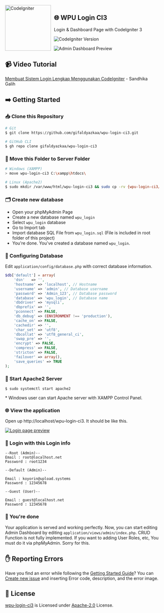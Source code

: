 <a href="https://codeigniter.com">
    <img src="https://cdn.upload.systems/uploads/R0qZHQM3.png" alt="CodeIgniter" style="float: left; margin: 0 10px 0 0; pointer-events: none;" align="left" height="150" width="150">
</a>

## 🌐 WPU Login CI3

Login & Dashboard Page with CodeIgniter 3

![CodeIgniter Version](https://img.shields.io/badge/CodeIgniter-v3.1.10-%23EF4223?style=for-the-badge&logo=codeigniter)

![Admin Dashboard Preview](https://cdn.upload.systems/uploads/D9TsObVa.png)

## 📹 Video Tutorial

[Membuat Sistem Login Lengkap Menggunakan CodeIgniter](https://youtube.com/playlist?list=PLFIM0718LjIXU8ul9FiN-owk04cQKtHPw) - Sandhika Galih

## ➡️ Getting Started

### 📥 Clone this Repository

```sh
# Git
$ git clone https://github.com/gifaldyazkaa/wpu-login-ci3.git

# GitHub CLI
$ gh repo clone gifaldyazkaa/wpu-login-ci3
```

### 📑 Move this Folder to Server Folder

```sh
# Windows (XAMPP)
> move wpu-login-ci3 C:\xampp\htdocs\

# Linux (Apache2)
$ sudo mkdir /var/www/html/wpu-login-ci3 && sudo cp -rv {wpu-login-ci3/*,wpu-login-ci3/.*} /var/www/html/wpu-login-ci3
```

### 🗂️ Create new database

- Open your phpMyAdmin Page
- Create a new database named `wpu_login`
- Select `wpu_login` database
- Go to Import tab
- Import database SQL File from `wpu_login.sql` (File is included in root folder of this project)
- You're done. You've created a database named `wpu_login`.

### 🔧 Configuring Database

Edit `application/config/database.php` with correct database information.

```php
$db['default'] = array(
	'dsn'	=> '',
	'hostname' => 'localhost', // Hostname
	'username' => 'admin', // Database username
	'password' => 'Admin_123', // Database password
	'database' => 'wpu_login', // Database name
	'dbdriver' => 'mysqli',
	'dbprefix' => '',
	'pconnect' => FALSE,
	'db_debug' => (ENVIRONMENT !== 'production'),
	'cache_on' => FALSE,
	'cachedir' => '',
	'char_set' => 'utf8',
	'dbcollat' => 'utf8_general_ci',
	'swap_pre' => '',
	'encrypt' => FALSE,
	'compress' => FALSE,
	'stricton' => FALSE,
	'failover' => array(),
	'save_queries' => TRUE
);
```

### 🔌 Start Apache2 Server

```
$ sudo systemctl start apache2
```

\* Windows user can start Apache server with XAMPP Control Panel.

### 🌐 View the application

Open up http://localhost/wpu-login-ci3. It should be like this.

[![Login page preview](https://cdn.upload.systems/uploads/vKbgx3t6.png)](https://i.upload.systems/vKbgx3t6)

### 👤 Login with this Login info

```
--Root (Admin)--
Email : root@localhost.net
Password : root1234

--Default (Admin)--

Email : koyorin@upload.systems
Password : 12345678

--Guest (User)--

Email : guest@localhost.net
Password : 12345678
```

### 🎉 You're done

Your application is served and working perfectly. Now, you can start editing Admin Dashboard by editing `application/views/admin/index.php`. CRUD Function is not fully implemented. If you want to adding User Roles, etc, You must do it via phpMyAdmin. Sorry for this.

## ✋ Reporting Errors

Have you find an error while following the [Getting Started Guide](#-getting-started)? You can [Create new issue](https://github.com/gifaldyazkaa/wpu-login-ci3/issues/new) and inserting Error code, description, and the error image.

## 📃 License

[wpu-login-ci3](#) is Licensed under [Apache-2.0](./LICENSE) License.
